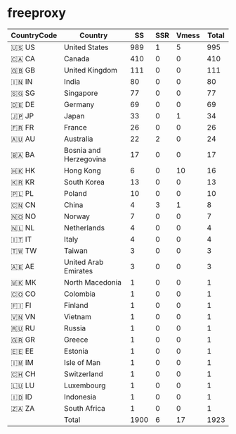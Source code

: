 # freeproxy

|CountryCode|Country|SS|SSR|Vmess|Total|
|  ----  | ----  |  ----  | ----  |  ----  | ----  |
|🇺🇸 US|United States|989|1|5|995|
|🇨🇦 CA|Canada|410|0|0|410|
|🇬🇧 GB|United Kingdom|111|0|0|111|
|🇮🇳 IN|India|80|0|0|80|
|🇸🇬 SG|Singapore|77|0|0|77|
|🇩🇪 DE|Germany|69|0|0|69|
|🇯🇵 JP|Japan|33|0|1|34|
|🇫🇷 FR|France|26|0|0|26|
|🇦🇺 AU|Australia|22|2|0|24|
|🇧🇦 BA|Bosnia and Herzegovina|17|0|0|17|
|🇭🇰 HK|Hong Kong|6|0|10|16|
|🇰🇷 KR|South Korea|13|0|0|13|
|🇵🇱 PL|Poland|10|0|0|10|
|🇨🇳 CN|China|4|3|1|8|
|🇳🇴 NO|Norway|7|0|0|7|
|🇳🇱 NL|Netherlands|4|0|0|4|
|🇮🇹 IT|Italy|4|0|0|4|
|🇹🇼 TW|Taiwan|3|0|0|3|
|🇦🇪 AE|United Arab Emirates|3|0|0|3|
|🇲🇰 MK|North Macedonia|1|0|0|1|
|🇨🇴 CO|Colombia|1|0|0|1|
|🇫🇮 FI|Finland|1|0|0|1|
|🇻🇳 VN|Vietnam|1|0|0|1|
|🇷🇺 RU|Russia|1|0|0|1|
|🇬🇷 GR|Greece|1|0|0|1|
|🇪🇪 EE|Estonia|1|0|0|1|
|🇮🇲 IM|Isle of Man|1|0|0|1|
|🇨🇭 CH|Switzerland|1|0|0|1|
|🇱🇺 LU|Luxembourg|1|0|0|1|
|🇮🇩 ID|Indonesia|1|0|0|1|
|🇿🇦 ZA|South Africa|1|0|0|1|
||Total|1900|6|17|1923|
